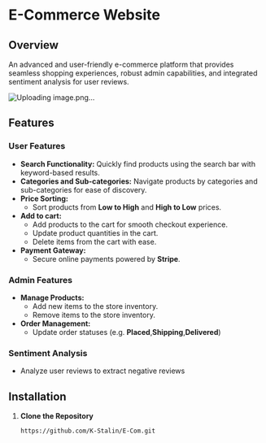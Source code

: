 # E-Commerce Website

## Overview
An advanced and user-friendly e-commerce platform that provides seamless shopping experiences, robust admin capabilities, and integrated sentiment analysis for user reviews. 

![Uploading image.png…]()



## Features

### **User Features**
- **Search Functionality:** Quickly find products using the search bar with keyword-based results.
- **Categories and Sub-categories:** Navigate products by categories and sub-categories for ease of discovery.
- **Price Sorting:**
   - Sort products from **Low to High** and **High to Low** prices.
- **Add to cart:**
   - Add products to the cart for smooth checkout experience.
   - Update product quantities in the cart.
   - Delete items from the cart with ease.
- **Payment Gateway:**
   - Secure online payments powered by **Stripe**.

### **Admin Features**
- **Manage Products:**
   - Add new items to the store inventory.
   - Remove items to the store inventory.
- **Order Management:**
   - Update order statuses (e.g. **Placed**,**Shipping**,**Delivered**)

### **Sentiment Analysis**
- Analyze user reviews to extract negative reviews


## Installation

  1. **Clone the Repository**
       ```git clone
       https://github.com/K-Stalin/E-Com.git


